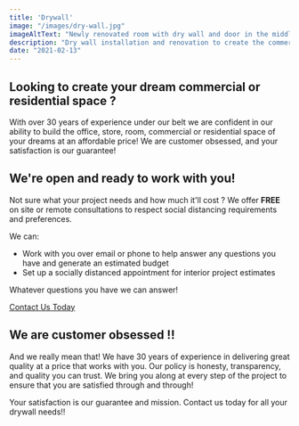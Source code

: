 ```yaml
---
title: 'Drywall'
image: "/images/dry-wall.jpg"
imageAltText: "Newly renovated room with dry wall and door in the middle"
description: "Dry wall installation and renovation to create the commercial or residential space of your dreams."
date: "2021-02-13"
---
```


## Looking to create your dream commercial or residential space ?

With over 30 years of experience under our belt we are confident in our ability to build the office, store, room, commercial or residential space of your dreams at an affordable price! We are customer obsessed, and your satisfaction is our guarantee!

## We're open and ready to work with you!

Not sure what your project needs and how much it'll cost ? We offer **FREE** on site or remote consultations to respect social distancing requirements and preferences. 

We can:

* Work with you over email or phone to help answer any questions you have and generate an estimated budget
* Set up a socially distanced appointment for interior project estimates 

Whatever questions you have we can answer! 

[Contact Us Today](/pages/contact-us)

## We are customer obsessed !!

And we really mean that! We have 30 years of experience in delivering great quality at a price that works with you. Our policy is honesty, transparency, and quality you can trust. We bring you along at every step of the project to ensure that you are satisfied through and through!

Your satisfaction is our guarantee and mission. Contact us today for all your drywall needs!!